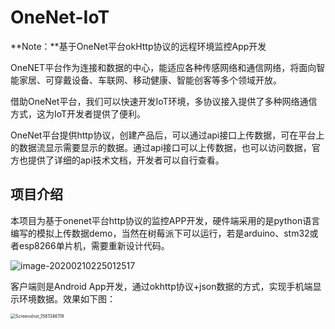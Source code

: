 # OneNet-IoT
**Note：**基于OneNet平台okHttp协议的远程环境监控App开发

 OneNET平台作为连接和数据的中心，能适应各种传感网络和通信网络，将面向智能家居、可穿戴设备、车联网、移动健康、智能创客等多个领域开放。 

借助OneNet平台，我们可以快速开发IoT环境，多协议接入提供了多种网络通信方式，这为IoT开发者提供了便利。

OneNet平台提供http协议，创建产品后，可以通过api接口上传数据，可在平台上的数据流显示需要显示的数据。通过api接口可以上传数据，也可以访问数据，官方也提供了详细的api技术文档，开发者可以自行查看。

## 项目介绍

本项目为基于onenet平台http协议的监控APP开发，硬件端采用的是python语言编写的模拟上传数据demo，当然在树莓派下可以运行，若是arduino、stm32或者esp8266单片机，需要重新设计代码。

<img src="C:\Users\yDarkin\AppData\Roaming\Typora\typora-user-images\image-20200210225012517.png" alt="image-20200210225012517"  />

客户端则是Android App开发，通过okhttp协议+json数据的方式，实现手机端显示环境数据。效果如下图：

<img src="C:\Users\yDarkin\Desktop\Screenshot_1581346119.png" alt="Screenshot_1581346119" style="zoom:50%;" />

